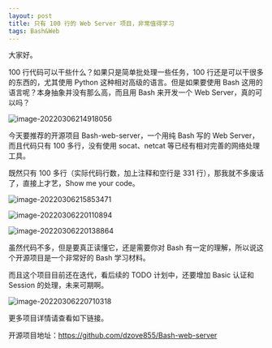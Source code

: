 ```yaml
---
layout: post
title: 只有 100 行的 Web Server 项目，非常值得学习
tags: Bash&Web
---
```


大家好。

100 行代码可以干些什么？如果只是简单批处理一些任务，100 行还是可以干很多的东西的，尤其使用 Python 这种相对高级的语言。但是如果要使用 Bash 这用的语言呢？本身抽象并没有那么高，而且用 Bash 来开发一个 Web Server，真的可以吗？

![image-20220306214918056](https://7465-test-3c9b5e-1-1301419220.tcb.qcloud.la/images/compress_image-20220306214918056.png)

今天要推荐的开源项目 Bash-web-server，一个用纯 Bash 写的 Web Server，而且代码只有 100 多行，没有使用 socat、netcat 等已经有相对完善的网络处理工具。

既然只有 100 多行（实际代码行数，加上注释和空行是 331 行），那我就不多废话了，直接上才艺，Show me your code。

![image-20220306215853471](https://7465-test-3c9b5e-1-1301419220.tcb.qcloud.la/images/compress_image-20220306215853471.png)

![image-20220306220110894](https://7465-test-3c9b5e-1-1301419220.tcb.qcloud.la/images/compress_image-20220306220110894.png)

![image-20220306220138864](https://7465-test-3c9b5e-1-1301419220.tcb.qcloud.la/images/compress_image-20220306220138864.png)

虽然代码不多，但是要真正读懂它，还是需要你对 Bash 有一定的理解，所以说这个开源项目是一个非常好的 Bash 学习材料。 

而且这个项目目前还在迭代，看后续的 TODO 计划中，还要增加 Basic 认证和 Session 的处理，未来可期啊。

![image-20220306220710318](https://7465-test-3c9b5e-1-1301419220.tcb.qcloud.la/images/compress_image-20220306220710318.png)

更多项目详情请查看如下链接。

开源项目地址：https://github.com/dzove855/Bash-web-server
